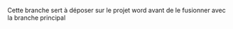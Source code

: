 
Cette branche sert à  déposer sur le projet word avant de le fusionner avec la branche principal


